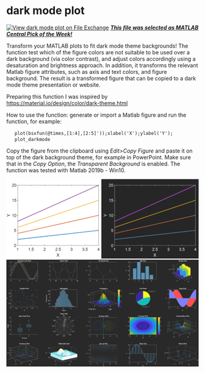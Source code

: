 # dark mode plot 
[![View dark mode plot  on File Exchange](https://www.mathworks.com/matlabcentral/images/matlab-file-exchange.svg)](https://www.mathworks.com/matlabcentral/fileexchange/86533-dark-mode-plot) [***This file was selected as MATLAB Central Pick of the Week!***](https://blogs.mathworks.com/pick/2022/10/19/figures-for-dark-mode/)
 


Transform your MATLAB plots to fit dark mode theme backgrounds! The function test which of the figure colors are not suitable to be used over a dark background (via color contrast), and adjust colors accordingly using a desaturation and brightness approach. In addition, it transforms the relevant Matlab figure attributes, such as axis and text colors, and figure background. The result is a transformed figure that can be copied to a dark mode theme presentation or website.

Preparing this function I was inspired by https://material.io/design/color/dark-theme.html


  
How to use the function:
generate or import a Matlab figure and run the function, for example:

       plot(bsxfun(@times,[1:4],[2:5]'));xlabel('X');ylabel('Y');
       plot_darkmode

Copy the figure from the clipboard using *Edit>Copy Figure* and paste it on top of the dark background theme, for example in PowerPoint. Make sure that in the *Copy Option*, the *Transparent Background* is enabled. The function was tested with Matlab 2019b - Win10.



  ![plot](./plot_darkmode_img.png)
  ![plot](./test_plot_darkmode.png)


